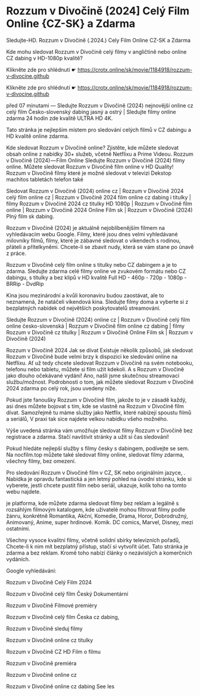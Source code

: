 # Rozzum v Divočině (2024] Celý Film Online {CZ-SK} a Zdarma
Sledujte-HD. Rozzum v Divočině (.2024.) Cely Film Online CZ-SK a Zdarma


Kde mohu sledovat Rozzum v Divočině celý filmy v angličtině nebo online CZ dabing v HD-1080p kvalitě?

 

 

 

Klikněte zde pro shlédnutí ☛ https://crotx.online/sk/movie/1184918/rozzum-v-divocine.github

Klikněte zde pro shlédnutí ☛ https://crotx.online/sk/movie/1184918/rozzum-v-divocine.github
 

 

 

před 07 minutami — Sledujte Rozzum v Divočině (2024) nejnovější online cz celý film Česko-slovenský dabing jasný a ostrý | Sledujte filmy online zdarma 24 hodin zde kvalitě ULTRA HD 4K.


Tato stránka je nejlepším místem pro sledování celých filmů v CZ dabingu a HD kvalitě online zdarma.


Kde sledovat Rozzum v Divočině online? Zjistěte, kde můžete sledovat obsah online z nabídky 30+ služeb, včetně Netflixu a Prime Videou. Rozzum v Divočině (2024) — Film Online Sledujte Rozzum v Divočině (2024) filmy online. Můžete sledovat Rozzum v Divočině film online v HD Quality! Rozzum v Divočině filmy které je možné sledovat v televizi Dekstop machitos tabletách telefon také


Sledovat Rozzum v Divočině (2024) online cz | Rozzum v Divočině 2024 celý film online cz | Rozzum v Divočině 2024 film online cz dabing i titulky | filmy Rozzum v Divočině 2024 cz titulky HD 1080p | Rozzum v Divočině film online | Rozzum v Divočině 2024 Online Film sk | Rozzum v Divočině (2024) Plný film sk dabing.


Rozzum v Divočině (2024) je aktuálně nejoblíbenějším filmem na vyhledávacím webu Google. Filmy, které jsou dnes velmi vyhledávané milovníky filmů, filmy, které je zábavné sledovat o víkendech s rodinou, přáteli a přítelkyněmi. Chcete-li se zbavit nudy, která se vám stane po únavě z práce.


Rozzum v Divočině celý film online s titulky nebo CZ dabingem a je to zdarma. Sledujte zdarma celé filmy online ve zvukovém formátu nebo CZ dabingu, s titulky a bez klipů v HD kvalitě Full HD - 460p - 720p - 1080p - BRRip - DvdRip


Kina jsou mezinárodní a kvůli koronaviru budou zaostávat, ale to neznamená, že natáčeli víkendová kina. Sledujte filmy doma a vyberte si z bezplatných nabídek od největších poskytovatelů streamování.


Sledujte Rozzum v Divočině (2024) online cz | Rozzum v Divočině celý film online česko-slovenská | Rozzum v Divočině film online cz dabing | filmy Rozzum v Divočině cz titulky | Rozzum v Divočině Online Film sk | Rozzum v Divočině (2024)


Rozzum v Divočině 2024 Jak se dívat Existuje několik způsobů, jak sledovat Rozzum v Divočině bude velmi brzy k dispozici ke sledování online na Netflixu. Ať už tedy chcete sledovat Rozzum v Divočině na svém notebooku, telefonu nebo tabletu, můžete si film užít kdekoli. A s Rozzum v Divočině jako dlouho očekávané vydání! Ano, našli jsme skutečnou streamovací službu/možnost. Podrobnosti o tom, jak můžete sledovat Rozzum v Divočině 2024 zdarma po celý rok, jsou uvedeny níže.

Pokud jste fanoušky Rozzum v Divočině film, jakože to je v zásadě každý, asi dnes můžete bojovat s tím, kde se vlastně na Rozzum v Divočině film dívat. Samozřejmě tu máme služby jako Netflix, které nabízejí spoustu filmů a seriálů, V praxi tak sice najdete velkou nabídku všeho možného.


Výše uvedená stránka vám umožňuje sledovat filmy Rozzum v Divočině bez registrace a zdarma. Stačí navštívit stránky a užít si čas sledování!


Pokud hledáte nejlepší služby s filmy česky s dabingem, podívejte se sem. Na nocfilm.top můžete také sledovat filmy online, sledovat filmy zdarma, všechny filmy, bez omezení.


Pro sledování Rozzum v Divočině film v CZ, SK nebo originálním jazyce, . Nabídka je opravdu fantastická a jen letmý pohled na úvodní stránku, kde si vyberete, jestli chcete pustit film nebo seriál, ukazuje, kolik toho na tomto webu najdete.


je platforma, kde můžete zdarma sledovat filmy bez reklam a legálně s rozsáhlým filmovým katalogem, kde uživatelé mohou filtrovat filmy podle žánru, konkrétně Romantika, Akční, Komedie, Drama, Horor, Dobrodružný, Animovaný, Anime, super hrdinové. Komik. DC comics, Marvel, Disney, mezi ostatními.


Všechny vysoce kvalitní filmy, včetně solidní sbírky televizních pořadů, Chcete-li k nim mít bezplatný přístup, stačí si vytvořit účet. Tato stránka je zdarma a bez reklam. Kromě toho nabízí články o nezávislých a komerčních vydáních.


Google vyhledávání:

Rozzum v Divočině Celý Film 2024

Rozzum v Divočině celý film Český Dokumentární

Rozzum v Divočině Filmové premiéry

Rozzum v Divočině celý film Česka cz dabing,

Rozzum v Divočině sleduj filmy

Rozzum v Divočině online cz titulky

Rozzum v Divočině CZ HD Film o filmu

Rozzum v Divočině premiéra

Rozzum v Divočině online cz

Rozzum v Divočině online cz dabing See les
